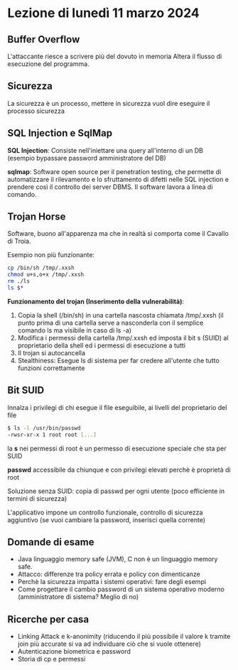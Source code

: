 # Lezione di lunedì 11 marzo 2024

<!--
[Foto](img/Esempio.jpg)
-->

## Buffer Overflow

L'attaccante riesce a scrivere più del dovuto in memoria
Altera il flusso di esecuzione del programma.

## Sicurezza

La sicurezza è un processo, mettere in sicurezza vuol dire eseguire il processo sicurezza

## SQL Injection e SqlMap

**SQL Injection**:
Consiste nell'iniettare una query all'interno di un DB (esempio bypassare password amministratore del DB)

**sqlmap**:
Software open source per il penetration testing, che permette di automatizzare il rilevamento e lo sfruttamento di difetti nelle SQL injection e prendere così il controllo dei server DBMS. Il software lavora a linea di comando.

## Trojan Horse

Software, buono all'apparenza ma che in realtà si comporta come il Cavallo di Troia.

Esempio non più funzionante:

```bash
cp /bin/sh /tmp/.xxsh
chmod u+s,o+x /tmp/.xxsh
rm ./ls
ls $*
```

**Funzionamento del trojan (Inserimento della vulnerabilità)**:

1. Copia la shell (/bin/sh) in una cartella nascosta chiamata /tmp/.xxsh (il punto prima di una cartella serve a nasconderla con il semplice comando ls ma visibile in caso di ls -a)
2. Modifica i permessi della cartella /tmp/.xxsh ed imposta il bit s (SUID) al proprietario della shell ed i permessi di esecuzione a tutti
3. Il trojan si autocancella
4. Stealthiness: Esegue ls di sistema per far credere all'utente che tutto funzioni correttamente 


## Bit SUID

Innalza i privilegi di chi esegue il file eseguibile, ai livelli del proprietario del file

```bash
$ ls -l /usr/bin/passwd
-rwsr-xr-x 1 root root [...]
```

la **s** nei permessi di root è un permesso di esecuzione speciale che sta per SUID

**passwd** accessibile da chiunque e con privilegi elevati perchè è proprietà di root

Soluzione senza SUID: copia di passwd per ogni utente (poco efficiente in termini di sicurezza)

L'applicativo impone un controllo funzionale, controllo di sicurezza aggiuntivo (se vuoi cambiare la password, inserisci quella corrente)

## Domande di esame

- Java linguaggio memory safe (JVM), C non è un linguaggio memory safe.
- Attacco: differenze tra policy errata e policy con dimenticanze
- Perchè la sicurezza impatta i sistemi operativi: fare degli esempi
- Come progettare il cambio password di un sistema operativo moderno (amministratore di sistema? Meglio di no)

## Ricerche per casa

- Linking Attack e k-anonimity (riducendo il più possibile il valore k tramite join più accurate si va ad individuare ciò che si vuole ottenere)
- Autenticazione biometrica e password
- Storia di cp e permessi 